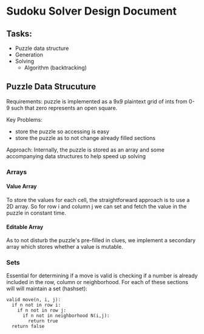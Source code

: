 # Sudoku Solver Design Document

## Tasks:
  * Puzzle data structure
  * Generation
  * Solving
    * Algorithm (backtracking)



## Puzzle Data Strucuture

Requirements: puzzle is implemented as a 9x9 plaintext grid of ints from 0-9 such that zero represents an open square.

Key Problems:
  * store the puzzle so accessing is easy
  * store the puzzle as to not change already filled sections

Approach: Internally, the puzzle is stored as an array and some accompanying data structures to help speed up solving

### Arrays

#### Value Array
To store the values for each cell, the straightforward approach is to use a 2D array. 
So for row i and column j we can set and fetch the value in the puzzle in constant time.

#### Editable Array
As to not disturb the puzzle's pre-filled in clues, we implement a secondary array which stores whether a value is mutable.

### Sets
Essential for determining if a move is valid is checking if a number is already included in the row, column or neighborhood. 
For each of these sections will will maintain a set (hashset):

```
valid move(n, i, j):
  if n not in row i:
    if n not in row j:
      if n not in neighborhood N(i,j):
        return true
  return false
```

